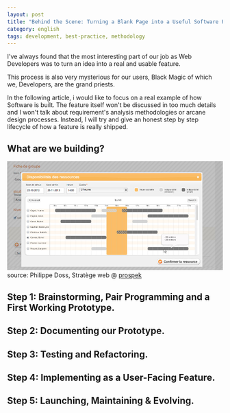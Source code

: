 ```yaml
---
layout: post
title: "Behind the Scene: Turning a Blank Page into a Useful Software Feature."
category: english
tags: development, best-practice, methodology
---
```


I've always found that the most interesting part of our job as Web Developers was to
turn an idea into a real and usable feature.

This process is also very mysterious for our users, Black Magic of which we, Developers,
are the grand priests.

In the following article, i would like to focus on a real example of how Software is built.
The feature itself won't be discussed in too much details and I won't talk about requirement's
analysis methodologies or arcane design processes. Instead, I will try and give an honest step by step
lifecycle of how a feature is really shipped.

## What are we building?

![helios-availability concept image](/images/my_copyright/helios-availability-concept.jpg)
source: Philippe Doss, Stratège web	@ [prospek](http://prospek.ca)

## Step 1: Brainstorming, Pair Programming and a First Working Prototype.

<script src="https://gist.github.com/3991408.js?file=chunked_day.rb"></script>

## Step 2: Documenting our Prototype.

## Step 3: Testing and Refactoring.

## Step 4: Implementing as a User-Facing Feature.

## Step 5: Launching, Maintaining & Evolving.
